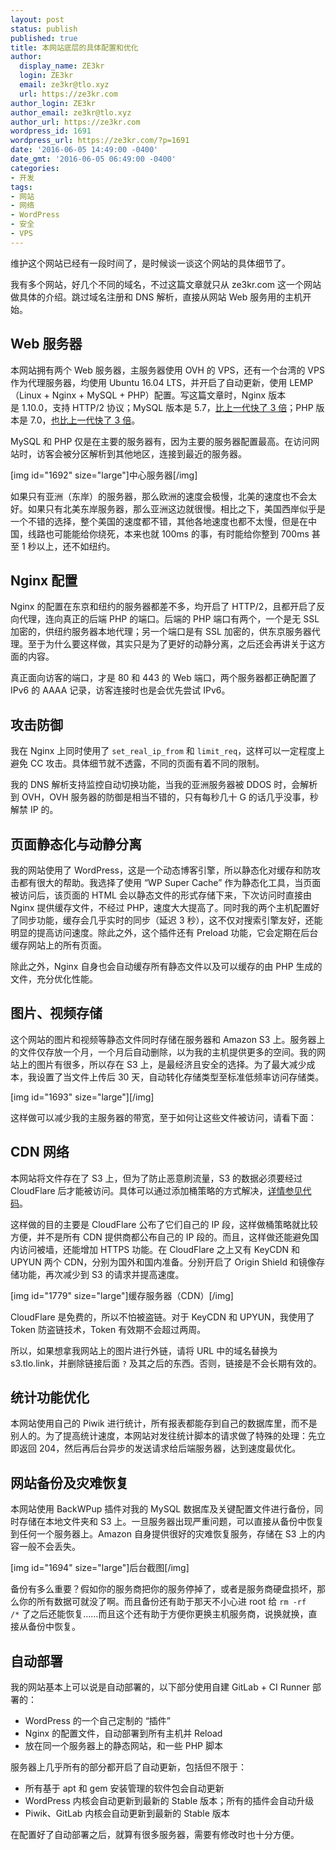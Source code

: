 ```yaml
---
layout: post
status: publish
published: true
title: 本网站底层的具体配置和优化
author:
  display_name: ZE3kr
  login: ZE3kr
  email: ze3kr@tlo.xyz
  url: https://ze3kr.com
author_login: ZE3kr
author_email: ze3kr@tlo.xyz
author_url: https://ze3kr.com
wordpress_id: 1691
wordpress_url: https://ze3kr.com/?p=1691
date: '2016-06-05 14:49:00 -0400'
date_gmt: '2016-06-05 06:49:00 -0400'
categories:
- 开发
tags:
- 网站
- 网络
- WordPress
- 安全
- VPS
---
```

<p>维护这个网站已经有一段时间了，是时候谈一谈这个网站的具体细节了。</p>
<p>我有多个网站，好几个不同的域名，不过这篇文章就只从 ze3kr.com 这一个网站做具体的介绍。跳过域名注册和 DNS 解析，直接从网站 Web 服务用的主机开始。<!--more--></p>
<h2>Web 服务器</h2>
<p>本网站拥有两个 Web 服务器，主服务器使用 OVH 的 VPS，还有一个台湾的 VPS 作为代理服务器，均使用 Ubuntu 16.04 LTS，并开启了自动更新，使用 LEMP （Linux + Nginx + MySQL + PHP）配置。写这篇文章时，Nginx 版本是 1.10.0，支持 HTTP/2 协议；MySQL 版本是 5.7，<a href="https://www.mysql.com/why-mysql/benchmarks/" target="_blank">比上一代快了 3 倍</a>；PHP 版本是 7.0，<a href="https://www.zend.com/en/resources/php7_infographic" target="_blank">也比上一代快了 3 倍</a>。</p>
<p>MySQL 和 PHP 仅是在主要的服务器有，因为主要的服务器配置最高。在访问网站时，访客会被分区解析到其他地区，连接到最近的服务器。</p>
<p>[img id="1692" size="large"]中心服务器[/img]</p>
<p>如果只有亚洲（东岸）的服务器，那么欧洲的速度会极慢，北美的速度也不会太好。如果只有北美东岸服务器，那么亚洲这边就很慢。相比之下，美国西岸似乎是一个不错的选择，整个美国的速度都不错，其他各地速度也都不太慢，但是在中国，线路也可能能给你绕死，本来也就 100ms 的事，有时能给你整到 700ms 甚至 1 秒以上，还不如纽约。</p>
<h2>Nginx 配置</h2>
<p>Nginx 的配置在东京和纽约的服务器都差不多，均开启了 HTTP/2，且都开启了反向代理，连向真正的后端 PHP 的端口。后端的 PHP 端口有两个，一个是无 SSL 加密的，供纽约服务器本地代理；另一个端口是有 SSL 加密的，供东京服务器代理。至于为什么要这样做，其实只是为了更好的动静分离，之后还会再讲关于这方面的内容。</p>
<p>真正面向访客的端口，才是 80 和 443 的 Web 端口，两个服务器都正确配置了 IPv6 的 AAAA 记录，访客连接时也是会优先尝试 IPv6。</p>
<h2>攻击防御</h2>
<p>我在 Nginx 上同时使用了 <code>set_real_ip_from</code> 和 <code>limit_req</code>，这样可以一定程度上避免 CC 攻击。具体细节就不透露，不同的页面有着不同的限制。</p>
<p>我的 DNS 解析支持监控自动切换功能，当我的亚洲服务器被 DDOS 时，会解析到 OVH，OVH 服务器的防御是相当不错的，只有每秒几十 G 的话几乎没事，秒解禁 IP 的。</p>
<h2>页面静态化与动静分离</h2>
<p>我的网站使用了 WordPress，这是一个动态博客引擎，所以静态化对缓存和防攻击都有很大的帮助。我选择了使用 “WP Super Cache” 作为静态化工具，当页面被访问后，该页面的 HTML 会以静态文件的形式存储下来，下次访问时直接由 Nginx 提供缓存文件，不经过 PHP，速度大大提高了。同时我的两个主机配置好了同步功能，缓存会几乎实时的同步（延迟 3 秒），这不仅对搜索引擎友好，还能明显的提高访问速度。除此之外，这个插件还有 Preload 功能，它会定期在后台缓存网站上的所有页面。</p>
<p>除此之外，Nginx 自身也会自动缓存所有静态文件以及可以缓存的由 PHP 生成的文件，充分优化性能。</p>
<h2>图片、视频存储</h2>
<p>这个网站的图片和视频等静态文件同时存储在服务器和 Amazon S3 上。服务器上的文件仅存放一个月，一个月后自动删除，以为我的主机提供更多的空间。我的网站上的图片有很多，所以存在 S3 上，是最经济且安全的选择。为了最大减少成本，我设置了当文件上传后 30 天，自动转化存储类型至<label class="lifecycle-rule-modal-checkbox-label" for="goldilocks-checkbox">标准低频率访问存储类。</label></p>
<p>[img id="1693" size="large"][/img]</p>
<p>这样做可以减少我的主服务器的带宽，至于如何让这些文件被访问，请看下面：</p>
<h2>CDN 网络</h2>
<p>本网站将文件存在了 S3 上，但为了防止恶意刷流量，S3 的数据必须要经过 CloudFlare 后才能被访问。具体可以通过添加桶策略的方式解决，<a href="https://git.tlo.xyz/ZE3kr/ZE3kr/snippets/5" target="_blank">详情参见代码</a>。</p>
<p>这样做的目的主要是 CloudFlare 公布了它们自己的 IP 段，这样做桶策略就比较方便，并不是所有 CDN 提供商都公布自己的 IP 段的。而且，这样做还能避免国内访问被墙，还能增加 HTTPS 功能。在 CloudFlare 之上又有 KeyCDN 和 UPYUN 两个 CDN，分别为国外和国内准备。分别开启了 Origin Shield 和镜像存储功能，再次减少到 S3 的请求并提高速度。</p>
<p>[img id="1779" size="large"]缓存服务器（CDN）[/img]</p>
<p>CloudFlare 是免费的，所以不怕被盗链。对于 KeyCDN 和 UPYUN，我使用了 Token 防盗链技术，Token 有效期不会超过两周。</p>
<p>所以，如果想拿我网站上的图片进行外链，请将 URL 中的域名替换为 s3.tlo.link，并删除链接后面 <code>?</code> 及其之后的东西。否则，链接是不会长期有效的。</p>
<h2>统计功能优化</h2>
<p>本网站使用自己的 Piwik 进行统计，所有报表都能存到自己的数据库里，而不是别人的。为了提高统计速度，本网站对发往统计脚本的请求做了特殊的处理：先立即返回 204，然后再后台异步的发送请求给后端服务器，达到速度最优化。</p>
<h2>网站备份及灾难恢复</h2>
<p>本网站使用 BackWPup 插件对我的 MySQL 数据库及关键配置文件进行备份，同时存储在本地文件夹和 S3 上。一旦服务器出现严重问题，可以直接从备份中恢复到任何一个服务器上。Amazon 自身提供很好的灾难恢复服务，存储在 S3 上的内容一般不会丢失。</p>
<p>[img id="1694" size="large"]后台截图[/img]</p>
<p>备份有多么重要？假如你的服务商把你的服务停掉了，或者是服务商硬盘损坏，那么你的所有数据可就没了啊。而且备份还有助于那天不小心进 root 给 <code>rm -rf /*</code> 了之后还能恢复……而且这个还有助于方便你更换主机服务商，说换就换，直接从备份中恢复。</p>
<h2>自动部署</h2>
<p>我的网站基本上可以说是自动部署的，以下部分使用自建 GitLab + CI Runner 部署的：</p>
<ul>
<li>WordPress 的一个自己定制的 “插件”</li>
<li>Nginx 的配置文件，自动部署到所有主机并 Reload</li>
<li>放在同一个服务器上的静态网站，和一些 PHP 脚本</li>
</ul>
<p>服务器上几乎所有的部分都开启了自动更新，包括但不限于：</p>
<ul>
<li>所有基于 apt 和 gem 安装管理的软件包会自动更新</li>
<li>WordPress 内核会自动更新到最新的 Stable 版本；所有的插件会自动升级</li>
<li>Piwik、GitLab 内核会自动更新到最新的 Stable 版本</li>
</ul>
<p>在配置好了自动部署之后，就算有很多服务器，需要有修改时也十分方便。</p>
